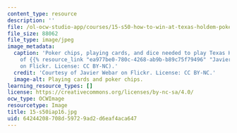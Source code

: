 ```yaml
---
content_type: resource
description: ''
file: /ol-ocw-studio-app/courses/15-s50-how-to-win-at-texas-holdem-poker-january-iap-2016/64244208708d59729ad2d6eaf4aca647_15-s50iap16.jpg
file_size: 88062
file_type: image/jpeg
image_metadata:
  caption: 'Poker chips, playing cards, and dice needed to play Texas Hold''em. (Courtesy
    of {{% resource_link "ea977be0-780c-4268-ab9b-b89c75f79496" "Javier Webar" %}}
    on Flickr. License: CC BY-NC).'
  credit: 'Courtesy of Javier Webar on Flickr. License: CC BY-NC.'
  image-alt: Playing cards and poker chips.
learning_resource_types: []
license: https://creativecommons.org/licenses/by-nc-sa/4.0/
ocw_type: OCWImage
resourcetype: Image
title: 15-s50iap16.jpg
uid: 64244208-708d-5972-9ad2-d6eaf4aca647
---
```

